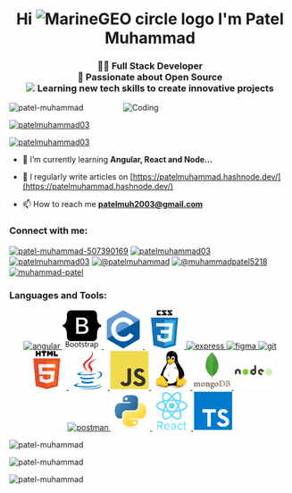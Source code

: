 <h1 align="center">Hi <img src="https://cdn3.emoji.gg/emojis/wavegif_1860.gif" alt="MarineGEO circle logo" style="height: 35px; width:35px;"/> I'm Patel Muhammad</h1>
<h3 align="center">👨‍💻 Full Stack Developer <br> 🌟 Passionate about Open Source <br><img src="https://em-content.zobj.net/source/noto-emoji-animations/344/rocket_1f680.gif" height="30px"> Learning new tech skills to create innovative projects </h3>


<img align="right" alt="Coding" width="300" src="https://cdn.dribbble.com/users/1708816/screenshots/15637256/media/f9826f0af8a49462f048262a8502035b.gif">

<p align="left"> <img src="https://komarev.com/ghpvc/?username=patel-muhammad&label=Profile%20views&color=0e75b6&style=flat" alt="patel-muhammad" /> </p>


<p align="left"> <a href="https://twitter.com/patelmuhammad03" target="blank"><img src="https://img.shields.io/badge/Twitter-1DA1F2?style=for-the-badge&logo=twitter&logoColor=white" alt="patelmuhammad03" /></a> </p>
<p align="left"> <a href="https://www.linkedin.com/in/patel-muhammad-507390169/" target="blank"><img src="https://img.shields.io/badge/LinkedIn-0077B5?style=for-the-badge&logo=linkedin&logoColor=white" alt="patelmuhammad03" /></a> </p>

- 🌱 I’m currently learning **Angular, React and Node...**

- 📝 I regularly write articles on [https://patelmuhammad.hashnode.dev/](https://patelmuhammad.hashnode.dev/)

- 📫 How to reach me **patelmuh2003@gmail.com**

<h3 align="left">Connect with me:</h3>
<p align="left">
  
 <a href="https://linkedin.com/in/patel-muhammad-507390169" target="blank"><img align="center" src="https://raw.githubusercontent.com/rahuldkjain/github-profile-readme-generator/master/src/images/icons/Social/linked-in-alt.svg" alt="patel-muhammad-507390169" height="30" width="40" /></a>
<a href="https://twitter.com/patelmuhammad03" target="blank"><img align="center" src="https://raw.githubusercontent.com/rahuldkjain/github-profile-readme-generator/master/src/images/icons/Social/twitter.svg" alt="patelmuhammad03" height="30" width="40" /></a>
<a href="https://instagram.com/patelmuhammad03" target="blank"><img align="center" src="https://raw.githubusercontent.com/rahuldkjain/github-profile-readme-generator/master/src/images/icons/Social/instagram.svg" alt="patelmuhammad03" height="30" width="40" /></a>
<a href="https://hashnode.com/@patelmuhammad" target="blank"><img align="center" src="https://cdn.hashnode.com/res/hashnode/image/upload/v1611244244346/Y0nrI4kKp.png?auto=compress&w=500" alt="@patelmuhammad" height="30" width="30" /></a>
<a href="https://www.youtube.com/@muhammadpatel5218" target="blank"><img align="center" src="https://raw.githubusercontent.com/rahuldkjain/github-profile-readme-generator/master/src/images/icons/Social/youtube.svg" alt="@muhammadpatel5218" height="30" width="40" /></a>
<a href="https://www.leetcode.com/muhammad-patel" target="blank"><img align="center" src="https://raw.githubusercontent.com/rahuldkjain/github-profile-readme-generator/master/src/images/icons/Social/leet-code.svg" alt="muhammad-patel" height="30" width="40" /></a>
</p>

<h3 align="left">Languages and Tools:</h3>
<p align="center"> 
  <a href="https://angular.io" target="_blank" rel="noreferrer">
 <img src="https://angular.io/assets/images/logos/angular/angular.svg" alt="angular" width="70" height="70"/> </a> <a href="https://getbootstrap.com" target="_blank" rel="noreferrer"> <img src="https://raw.githubusercontent.com/devicons/devicon/master/icons/bootstrap/bootstrap-plain-wordmark.svg" alt="bootstrap" width="70" height="70"/> </a> <a href="https://www.cprogramming.com/" target="_blank" rel="noreferrer"> <img src="https://raw.githubusercontent.com/devicons/devicon/master/icons/c/c-original.svg" alt="c" width="70" height="70"/> </a> <a href="https://www.w3schools.com/css/" target="_blank" rel="noreferrer"> <img src="https://raw.githubusercontent.com/devicons/devicon/master/icons/css3/css3-original-wordmark.svg" alt="css3" width="70" height="70"/> </a> <a href="https://expressjs.com" target="_blank" rel="noreferrer"> <img src="https://user-images.githubusercontent.com/96219910/220943609-807477b3-5c0c-4e8c-ad16-2fb83de60eb6.png" alt="express" width="70" height="70"/> </a> <a href="https://www.figma.com/" target="_blank" rel="noreferrer"> <img src="https://www.vectorlogo.zone/logos/figma/figma-icon.svg" alt="figma" width="70" height="70"/> </a> <a href="https://git-scm.com/" target="_blank" rel="noreferrer"> <img src="https://www.vectorlogo.zone/logos/git-scm/git-scm-icon.svg" alt="git" width="70" height="70"/> </a> <a href="https://www.w3.org/html/" target="_blank" rel="noreferrer"> <img src="https://raw.githubusercontent.com/devicons/devicon/master/icons/html5/html5-original-wordmark.svg" alt="html5" width="70" height="70"/> </a> <a href="https://www.java.com" target="_blank" rel="noreferrer"> <img src="https://raw.githubusercontent.com/devicons/devicon/master/icons/java/java-original.svg" alt="java" width="70" height="70"/> </a> <a href="https://developer.mozilla.org/en-US/docs/Web/JavaScript" target="_blank" rel="noreferrer"> <img src="https://raw.githubusercontent.com/devicons/devicon/master/icons/javascript/javascript-original.svg" alt="javascript" width="70" height="70"/> </a> <a href="https://www.linux.org/" target="_blank" rel="noreferrer"> <img src="https://raw.githubusercontent.com/devicons/devicon/master/icons/linux/linux-original.svg" alt="linux" width="70" height="70"/> </a> <a href="https://www.mongodb.com/" target="_blank" rel="noreferrer"> <img src="https://raw.githubusercontent.com/devicons/devicon/master/icons/mongodb/mongodb-original-wordmark.svg" alt="mongodb" width="70" height="70"/> </a> <a href="https://nodejs.org" target="_blank" rel="noreferrer"> <img src="https://raw.githubusercontent.com/devicons/devicon/master/icons/nodejs/nodejs-original-wordmark.svg" alt="nodejs" width="70" height="70"/> </a> <a href="https://postman.com" target="_blank" rel="noreferrer"> <img src="https://www.vectorlogo.zone/logos/getpostman/getpostman-icon.svg" alt="postman" width="70" height="70"/> </a> <a href="https://www.python.org" target="_blank" rel="noreferrer"> <img src="https://raw.githubusercontent.com/devicons/devicon/master/icons/python/python-original.svg" alt="python" width="70" height="70"/> </a> <a href="https://reactjs.org/" target="_blank" rel="noreferrer"> <img src="https://raw.githubusercontent.com/devicons/devicon/master/icons/react/react-original-wordmark.svg" alt="react" width="70" height="70"/> </a> <a href="https://www.typescriptlang.org/" target="_blank" rel="noreferrer"> <img src="https://raw.githubusercontent.com/devicons/devicon/master/icons/typescript/typescript-original.svg" alt="typescript" width="70" height="70"/> </a> </p>

<p><img align="left" src="https://github-readme-stats.vercel.app/api/top-langs?username=patel-muhammad&show_icons=true&locale=en&layout=compact" alt="patel-muhammad" /></p><br>

<p><img align="left" src="https://github-readme-streak-stats.herokuapp.com/?user=patel-muhammad&" alt="patel-muhammad" /></p><br>

<p>&nbsp;<img align="left" src="https://github-readme-stats.vercel.app/api?username=patel-muhammad&show_icons=true&locale=en" alt="patel-muhammad" /></p>







